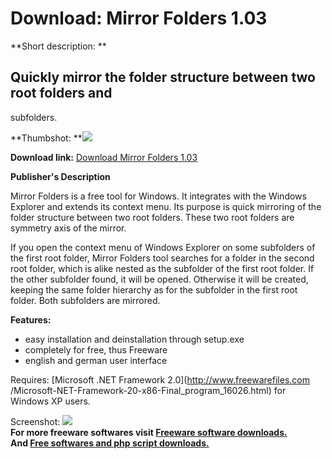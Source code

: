 # Download: Mirror Folders 1.03

**Short description: **

## Quickly mirror the folder structure between two root folders and
subfolders.

  
**Thumbshot: **![](http://www.freewarefiles.com/screenshot/mirrorfolders_md.jpg)   
  
**Download link:** [Download Mirror Folders 1.03](http://freesoftwares.boysofts.com/Mirror-Folders_program_59030.html)  
  

**Publisher's Description**  
  

Mirror Folders is a free tool for Windows. It integrates with the Windows
Explorer and extends its context menu. Its purpose is quick mirroring of the
folder structure between two root folders. These two root folders are symmetry
axis of the mirror.

If you open the context menu of Windows Explorer on some subfolders of the
first root folder, Mirror Folders tool searches for a folder in the second
root folder, which is alike nested as the subfolder of the first root folder.
If the other subfolder found, it will be opened. Otherwise it will be created,
keeping the same folder hierarchy as for the subfolder in the first root
folder. Both subfolders are mirrored.

**Features:**

  * easy installation and deinstallation through setup.exe 
  * completely for free, thus Freeware 
  * english and german user interface 

Requires: [Microsoft .NET Framework 2.0](http://www.freewarefiles.com
/Microsoft-NET-Framework-20-x86-Final_program_16026.html) for Windows XP
users.

  
  
Screenshot: ![](http://www.freewarefiles.com/screenshot/mirrorfolders.jpg)  
**For more freeware softwares visit [Freeware software downloads.](http://freesoftwares.boysofts.com/)**   
**And [Free softwares and php script downloads.](http://www.boysofts.com/)**

